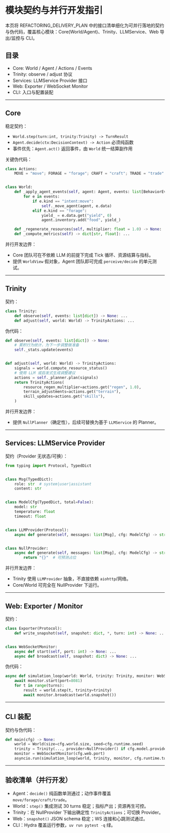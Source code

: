 # 模块契约与并行开发指引

本页将 REFACTORING_DELIVERY_PLAN 中的接口清单细化为可并行落地的契约与伪代码，覆盖核心模块：Core(World/Agent)、Trinity、LLMService、Web 导出/监控与 CLI。

## 目录
- Core: World / Agent / Actions / Events
- Trinity: observe / adjust 协议
- Services: LLMService Provider 接口
- Web: Exporter / WebSocket Monitor
- CLI: 入口与配置装配

---

## Core

稳定契约：
- `World.step(turn:int, trinity:Trinity) -> TurnResult`
- `Agent.decide(ctx:DecisionContext) -> Action` 必须纯函数
- 事件优先：`Agent.act()` 返回事件，由 `World` 统一结算副作用

关键伪代码：

```python
class Actions:
    MOVE = "move"; FORAGE = "forage"; CRAFT = "craft"; TRADE = "trade"


class World:
    def _apply_agent_events(self, agent: Agent, events: list[BehaviorEvent]) -> None:
        for e in events:
            if e.kind == "intent:move":
                self._move_agent(agent, e.data)
            elif e.kind == "forage":
                yield_ = e.data.get("yield", 0)
                agent.inventory.add("food", yield_)

    def _regenerate_resources(self, multiplier: float = 1.0) -> None: ...
    def _compute_metrics(self) -> dict[str, float]: ...
```

并行开发边界：
- Core 团队可在不依赖 LLM 的前提下完成 Tick 循环、资源结算与指标。
- 提供 `WorldView` 假对象，Agent 团队即可完成 `perceive/decide` 的单元测试。

---

## Trinity

契约：

```python
class Trinity:
    def observe(self, events: list[dict]) -> None: ...
    def adjust(self, world: World) -> TrinityActions: ...
```

伪代码：

```python
def observe(self, events: list[dict]) -> None:
    # 累积行为统计，为下一步调整做准备
    self._stats.update(events)


def adjust(self, world: World) -> TrinityActions:
    signals = world.compute_resource_status()
    # 使用 LLM 或启发式生成调整建议
    actions = self._planner.plan(signals)
    return TrinityActions(
        resource_regen_multiplier=actions.get("regen", 1.0),
        terrain_adjustments=actions.get("terrain"),
        skill_updates=actions.get("skills"),
    )
```

并行开发边界：
- 提供 `NullPlanner`（确定性），后续可替换为基于 `LLMService` 的 Planner。

---

## Services: LLMService Provider

契约（Provider 无状态/可换）：

```python
from typing import Protocol, TypedDict


class Msg(TypedDict):
    role: str  # system|user|assistant
    content: str


class ModelCfg(TypedDict, total=False):
    model: str
    temperature: float
    timeout: float


class LLMProvider(Protocol):
    async def generate(self, messages: list[Msg], cfg: ModelCfg) -> str: ...


class NullProvider:
    async def generate(self, messages: list[Msg], cfg: ModelCfg) -> str:
        return "{}"  # 可预测占位
```

并行开发边界：
- Trinity 使用 `LLMProvider` 抽象，不直接依赖 `aiohttp`/网络。
- Core/World 可完全在 NullProvider 下运行。

---

## Web: Exporter / Monitor

契约：

```python
class Exporter(Protocol):
    def write_snapshot(self, snapshot: dict, *, turn: int) -> None: ...


class WebSocketMonitor:
    async def start(self, port: int) -> None: ...
    async def broadcast(self, snapshot: dict) -> None: ...
```

伪代码：

```python
async def simulation_loop(world: World, trinity: Trinity, monitor: WebSocketMonitor, turns: int):
    await monitor.start(port=8081)
    for t in range(turns):
        result = world.step(t, trinity=trinity)
        await monitor.broadcast(world.snapshot())
```

---

## CLI 装配

契约与伪代码：

```python
def main(cfg) -> None:
    world = World(size=cfg.world.size, seed=cfg.runtime.seed)
    trinity = Trinity(..., provider=NullProvider() if cfg.model.provider=="null" else OpenAIProvider(...))
    monitor = WebSocketMonitor(cfg.web.port)
    asyncio.run(simulation_loop(world, trinity, monitor, cfg.runtime.turns))
```

---

## 验收清单（并行开发）
- Agent：`decide()` 纯函数单测通过；动作事件覆盖 `move/forage/craft/trade`。
- World：`step()` 集成测试 30 turns 稳定；指标产出；资源再生可控。
- Trinity：在 NullProvider 下输出确定性 `TrinityActions`；可切换 Provider。
- Web：`snapshot()` JSON schema 稳定；WS 连接和心跳测试通过。
- CLI：Hydra 覆盖运行参数，`uv run pytest -q` 绿。

